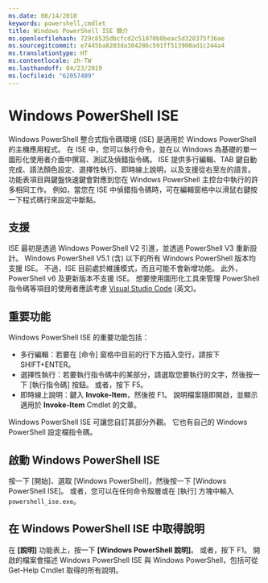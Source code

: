 ```yaml
---
ms.date: 08/14/2018
keywords: powershell,cmdlet
title: Windows PowerShell ISE 簡介
ms.openlocfilehash: 729c8535dbcfcd2c51070b8beac5d328375f36ae
ms.sourcegitcommit: e7445ba8203da304286c591ff513900ad1c244a4
ms.translationtype: HT
ms.contentlocale: zh-TW
ms.lasthandoff: 04/23/2019
ms.locfileid: "62057409"
---
```

# <a name="the-windows-powershell-ise"></a>Windows PowerShell ISE

Windows PowerShell 整合式指令碼環境 (ISE) 是適用於 Windows PowerShell 的主機應用程式。 在 ISE 中，您可以執行命令，並在以 Windows 為基礎的單一圖形化使用者介面中撰寫、測試及偵錯指令碼。 ISE 提供多行編輯、TAB 鍵自動完成、語法顏色設定、選擇性執行、即時線上說明，以及支援從右至左的語言。 功能表項目與鍵盤快速鍵會對應到您在 Windows PowerShell 主控台中執行的許多相同工作。 例如，當您在 ISE 中偵錯指令碼時，可在編輯窗格中以滑鼠右鍵按一下程式碼行來設定中斷點。

## <a name="support"></a>支援

ISE 最初是透過 Windows PowerShell V2 引進，並透過 PowerShell V3 重新設計。 Windows PowerShell V5.1 (含) 以下的所有 Windows PowerShell 版本均支援 ISE。 不過，ISE 目前處於維護模式，而且可能不會新增功能。
此外，PowerShell v6 及更新版本不支援 ISE。 想要使用圖形化工具來管理 PowerShell 指令碼等項目的使用者應該考慮 [Visual Studio Code](https://code.visualstudio.com/) \(英文\)。

## <a name="key-features"></a>重要功能

Windows PowerShell ISE 的重要功能包括：

- 多行編輯：若要在 [命令] 窗格中目前的行下方插入空行，請按下 SHIFT+ENTER。
- 選擇性執行：若要執行指令碼中的某部分，請選取您要執行的文字，然後按一下 [執行指令碼] 按鈕。 或者，按下 F5。
- 即時線上說明：鍵入 **Invoke-Item**，然後按 F1。 說明檔案隨即開啟，並顯示適用於 **Invoke-Item** Cmdlet 的文章。

Windows PowerShell ISE 可讓您自訂其部分外觀。 它也有自己的 Windows PowerShell 設定檔指令碼。

## <a name="to-start-the-windows-powershell-ise"></a>啟動 Windows PowerShell ISE

按一下 [開始]、選取 [Windows PowerShell]，然後按一下 [Windows PowerShell ISE]。
或者，您可以在任何命令殼層或在 [執行] 方塊中輸入 `powershell_ise.exe`。

## <a name="to-get-help-in-the-windows-powershell-ise"></a>在 Windows PowerShell ISE 中取得說明

在 **[說明]** 功能表上，按一下 **[Windows PowerShell 說明]**。 或者，按下 F1。 開啟的檔案會描述 Windows PowerShell ISE 與 Windows PowerShell，包括可從 Get-Help Cmdlet 取得的所有說明。
